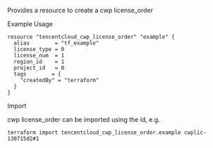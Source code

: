 Provides a resource to create a cwp license_order

Example Usage

```hcl
resource "tencentcloud_cwp_license_order" "example" {
  alias        = "tf_example"
  license_type = 0
  license_num  = 1
  region_id    = 1
  project_id   = 0
  tags        = {
    "createdBy" = "terraform"
  }
}
```

Import

cwp license_order can be imported using the id, e.g.

```
terraform import tencentcloud_cwp_license_order.example cwplic-130715d2#1
```